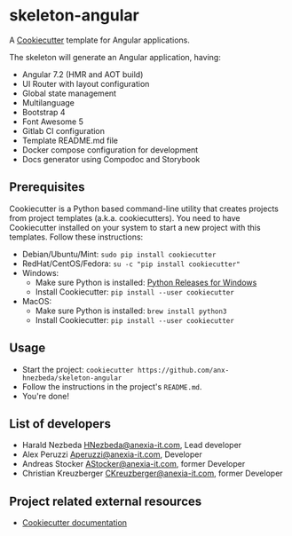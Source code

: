 # skeleton-angular

A [Cookiecutter](https://cookiecutter.readthedocs.io/en/latest/) template for Angular applications.

The skeleton will generate an Angular application, having:
* Angular 7.2 (HMR and AOT build)
* UI Router with layout configuration
* Global state management
* Multilanguage
* Bootstrap 4
* Font Awesome 5
* Gitlab CI configuration
* Template README.md file
* Docker compose configuration for development
* Docs generator using Compodoc and Storybook

## Prerequisites

Cookiecutter is a Python based command-line utility that creates projects from project templates (a.k.a. cookiecutters).
You need to have Cookiecutter installed on your system to start a new project with this templates. Follow these
instructions:

* Debian/Ubuntu/Mint: `sudo pip install cookiecutter`
* RedHat/CentOS/Fedora: `su -c "pip install cookiecutter"`
* Windows:
  * Make sure Python is installed: [Python Releases for Windows](https://www.python.org/downloads/windows/)
  * Install Cookiecutter: `pip install --user cookiecutter`
* MacOS:
  * Make sure Python is installed: `brew install python3`
  * Install Cookiecutter: `pip install --user cookiecutter`

## Usage

* Start the project: `cookiecutter https://github.com/anx-hnezbeda/skeleton-angular`
* Follow the instructions in the project's `README.md`.
* You're done!

## List of developers

* Harald Nezbeda <HNezbeda@anexia-it.com>, Lead developer
* Alex Peruzzi <Aperuzzi@anexia-it.com>, Developer
* Andreas Stocker <AStocker@anexia-it.com>, former Developer
* Christian Kreuzberger <CKreuzberger@anexia-it.com>, former Developer

## Project related external resources

* [Cookiecutter documentation](https://cookiecutter.readthedocs.io/en/latest/)
